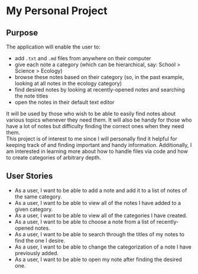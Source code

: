 # My Personal Project

## Purpose

The application will enable the user to:
- add `.txt` and `.md` files from anywhere on their computer  
- give each note a category (which can be hierarchical, say: School > Science > Ecology)  
- browse these notes based on their category (so, in the past example, looking at all notes in the ecology category)  
- find desired notes by looking at recently-opened notes and searching the note titles  
- open the notes in their default text editor  

It will be used by those who wish to be able to easily find notes about various topics whenever they need them. It will also be handy for those who have a lot of notes but difficulty finding the correct ones when they need them.  
This project is of interest to me since I will personally find it helpful for keeping track of and finding important and handy information. Additionally, I am interested in learning more about how to handle files via code and how to create categories of arbitrary depth.  

## User Stories

- As a user, I want to be able to add a note and add it to a list of notes of the same category.  
- As a user, I want to be able to view all of the notes I have added to a given category.  
- As a user, I want to be able to view all of the categories I have created.  
- As a user, I want to be able to choose a note from a list of recently-opened notes.  
- As a user, I want to be able to search through the titles of my notes to find the one I desire.  
- As a user, I want to be able to change the categorization of a note I have previously added. 
- As a user, I want to be able to open my note after finding the desired one.  
